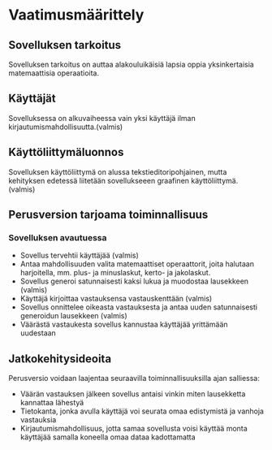 # Vaatimusmäärittely

## Sovelluksen tarkoitus

Sovelluksen tarkoitus on auttaa alakouluikäisiä lapsia oppia yksinkertaisia matemaattisia operaatioita. 

## Käyttäjät

Sovelluksessa on alkuvaiheessa vain yksi käyttäjä ilman kirjautumismahdollisuutta.(valmis)

## Käyttöliittymäluonnos

Sovelluksen käyttöliittymä on alussa tekstieditoripohjainen, mutta kehityksen edetessä liitetään sovellukseeen graafinen käyttöliittymä. (valmis)

## Perusversion tarjoama toiminnallisuus

### Sovelluksen avautuessa

- Sovellus tervehtii käyttäjää (valmis)
- Antaa mahdollisuuden valita matemaattiset operaattorit, joita halutaan harjoitella, mm. plus- ja minuslaskut, kerto- ja jakolaskut.
- Sovellus generoi satunnaisesti kaksi lukua ja muodostaa lausekkeen (valmis)
- Käyttäjä kirjoittaa vastauksensa vastauskenttään (valmis)
- Sovellus onnittelee oikeasta vastauksesta ja antaa uuden satunnaisesti generoidun lausekkeen (valmis)
- Väärästä vastaukesta sovellus kannustaa käyttäjää yrittämään uudestaan

## Jatkokehitysideoita

Perusversio voidaan laajentaa seuraavilla toiminnallisuuksilla ajan salliessa:

- Väärän vastauksen jälkeen sovellus antaisi vinkin miten lausekketta kannattaa lähestyä
- Tietokanta, jonka avulla käyttäjä voi seurata omaa edistymistä ja vanhoja vastauksia
- Kirjautumismahdollisuus, jotta samaa sovellusta voisi käyttää monta käyttäjää samalla koneella omaa dataa kadottamatta

